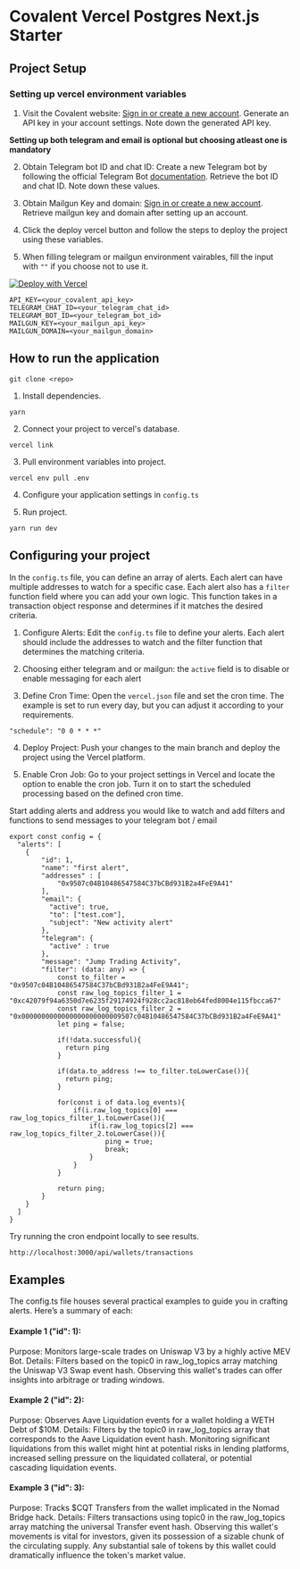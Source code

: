
# Covalent Vercel Postgres Next.js Starter

## Project Setup

### Setting up vercel environment variables

1. Visit the Covalent website:
[Sign in or create a new account](https://www.covalenthq.com/platform).
Generate an API key in your account settings.
Note down the generated API key.

**Setting up both telegram and email is optional but choosing atleast one is mandatory**

2. Obtain Telegram bot ID and chat ID: Create a new Telegram bot by following the official Telegram Bot [documentation](https://core.telegram.org/bots/api). Retrieve the bot ID and chat ID. Note down these values.

2. Obtain Mailgun Key and domain: [Sign in or create a new account](https://www.mailgun.com/). Retrieve mailgun key and domain after setting up an account.

3. Click the deploy vercel button and follow the steps to deploy the project using these variables.

4. When filling telegram or mailgun environment vairables, fill the input with `""` if you choose not to use it.

[![Deploy with Vercel](https://vercel.com/button)](https://vercel.com/new/clone?repository-url=https%3A%2F%2Fgithub.com%2Fnguyenlejoe%2Fcovalent-wallet-watcher&env=API_KEY,TELEGRAM_CHAT_ID,TELEGRAM_BOT_ID,MAILGUN_KEY,MAILGUN_DOMAIN&stores=%5B%7B%22type%22%3A%22postgres%22%7D%5D)

```
API_KEY=<your_covalent_api_key>
TELEGRAM_CHAT_ID=<your_telegram_chat_id>
TELEGRAM_BOT_ID=<your_telegram_bot_id>
MAILGUN_KEY=<your_mailgun_api_key>
MAILGUN_DOMAIN=<your_mailgun_domain>
```


## How to run the application

```
git clone <repo>
```

1. Install dependencies.
```
yarn
```

2. Connect your project to vercel's database.

```
vercel link
```

3. Pull environment variables into project.
```
vercel env pull .env
```

4. Configure your application settings in `config.ts`

5. Run project.
```
yarn run dev
```

## Configuring your project

In the `config.ts` file, you can define an array of alerts. Each alert can have multiple addresses to watch for a specific case. Each alert also has a `filter` function field where you can add your own logic. This function takes in a transaction object response and determines if it matches the desired criteria.

1. Configure Alerts: Edit the `config.ts` file to define your alerts. Each alert should include the addresses to watch and the filter function that determines the matching criteria.

2. Choosing either telegram and or mailgun: the `active` field is to disable or enable messaging for each alert

3. Define Cron Time: Open the `vercel.json` file and set the cron time. The example is set to run every day, but you can adjust it according to your requirements.

```
"schedule": "0 0 * * *"
```

4. Deploy Project: Push your changes to the main branch and deploy the project using the Vercel platform.

5. Enable Cron Job: Go to your project settings in Vercel and locate the option to enable the cron job. Turn it on to start the scheduled processing based on the defined cron time.

Start adding alerts and address you would like to watch and add filters and functions to send messages to your telegram bot / email



```
export const config = {
  "alerts": [
    {
        "id": 1,
        "name": "first alert",
        "addresses" : [
            "0x9507c04B10486547584C37bCBd931B2a4FeE9A41"
        ],
        "email": {
          "active": true,
          "to": ["test.com"],
          "subject": "New activity alert"
        },
        "telegram": {
          "active" : true
        },
        "message": "Jump Trading Activity",
        "filter": (data: any) => {
            const to_filter = "0x9507c04B10486547584C37bCBd931B2a4FeE9A41";
            const raw_log_topics_filter_1 = "0xc42079f94a6350d7e6235f29174924f928cc2ac818eb64fed8004e115fbcca67"
            const raw_log_topics_filter_2 = "0x0000000000000000000000009507c04B10486547584C37bCBd931B2a4FeE9A41"
            let ping = false;

            if(!data.successful){
              return ping
            }

            if(data.to_address !== to_filter.toLowerCase()){
              return ping;
            }

            for(const i of data.log_events){
                if(i.raw_log_topics[0] === raw_log_topics_filter_1.toLowerCase()){
                    if(i.raw_log_topics[2] === raw_log_topics_filter_2.toLowerCase()){
                        ping = true;
                        break;
                    }
                }
            }

            return ping;
        }
    }
  ]
}
```

Try running the cron endpoint locally to see results.
```
http://localhost:3000/api/wallets/transactions
```


## Examples
The config.ts file houses several practical examples to guide you in crafting alerts. Here’s a summary of each:

#### Example 1 ("id": 1):
Purpose: Monitors large-scale trades on Uniswap V3 by a highly active MEV Bot.
Details: Filters based on the topic0 in raw_log_topics array matching the Uniswap V3 Swap event hash. Observing this wallet's trades can offer insights into arbitrage or trading windows.

#### Example 2 ("id": 2):
Purpose: Observes Aave Liquidation events for a wallet holding a WETH Debt of $10M.
Details: Filters by the topic0 in raw_log_topics array that corresponds to the Aave Liquidation event hash. Monitoring significant liquidations from this wallet might hint at potential risks in lending platforms, increased selling pressure on the liquidated collateral, or potential cascading liquidation events.

#### Example 3 ("id": 3):
Purpose: Tracks $CQT Transfers from the wallet implicated in the Nomad Bridge hack.
Details: Filters transactions using topic0 in the raw_log_topics array matching the universal Transfer event hash. Observing this wallet's movements is vital for investors, given its possession of a sizable chunk of the circulating supply. Any substantial sale of tokens by this wallet could dramatically influence the token's market value.




